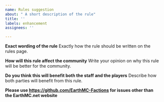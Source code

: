 ```yaml
---
name: Rules suggestion
about: " A short description of the rule"
title: ''
labels: enhancement
assignees: ''

---
```


**Exact wording of the rule**
Exactly how the rule should be written on the rules page.

**How will this rule affect the community**
Write your opinion on why this rule will be better for the community.

**Do you think this will benefit both the staff and the players**
Describe how both parties will benefit from this rule.

**Please use <https://github.com/EarthMC-Factions> for issues other than the EarthMC.net website**
